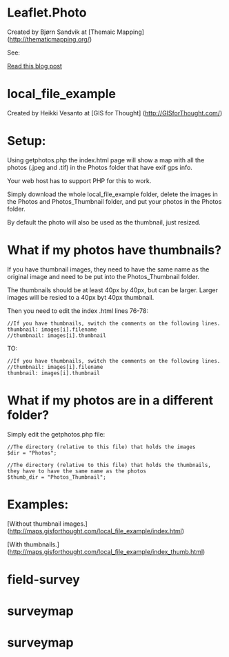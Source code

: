 Leaflet.Photo
=============

Created by Bjørn Sandvik at [Themaic Mapping] (http://thematicmapping.org/)

See:

[Read this blog post](http://blog.thematicmapping.org/2014/08/showing-geotagged-photos-on-leaflet-map.html)

local_file_example
=============

Created by Heikki Vesanto at [GIS for Thought] (http://GISforThought.com/)

Setup:
=============
Using getphotos.php the index.html page will show a map with all the photos (.jpeg and .tif) in the Photos folder that have exif gps info.

Your web host has to support PHP for this to work.

Simply download the whole local_file_example folder, delete the images in the Photos and Photos_Thumbnail folder, and put your photos in the Photos folder.

By default the photo will also be used as the thumbnail, just resized.

What if my photos have thumbnails?
=============

If you have thumbnail images, they need to have the same name as the original image and need to be put into the Photos_Thumbnail folder.

The thumbnails should be at least 40px by 40px, but can be larger. Larger images will be resied to a 40px byt 40px thumbnail.

Then you need to edit the index .html lines 76-78:

	//If you have thumbnails, switch the comments on the following lines.
	thumbnail: images[i].filename
	//thumbnail: images[i].thumbnail

TO:

	//If you have thumbnails, switch the comments on the following lines.
	//thumbnail: images[i].filename
	thumbnail: images[i].thumbnail

What if my photos are in a different folder?
=============

Simply edit the getphotos.php file:

    //The directory (relative to this file) that holds the images
    $dir = "Photos";
	
	//The directory (relative to this file) that holds the thumbnails, they have to have the same name as the photos
	$thumb_dir = "Photos_Thumbnail";
	
Examples:
=============

[Without thumbnail images.] (http://maps.gisforthought.com/local_file_example/index.html)

[With thumbnails.] (http://maps.gisforthought.com/local_file_example/index_thumb.html)
# field-survey
# surveymap
# surveymap
